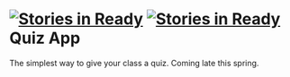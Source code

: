 [![Stories in Ready](https://badge.waffle.io/lachlanjc/quizapp.png?label=ready)](https://waffle.io/lachlanjc/quizapp)
[![Stories in Ready](https://badge.waffle.io/lachlanjc/quizapp.png?label=ready)](https://waffle.io/lachlanjc/quizapp)
Quiz App
=======

The simplest way to give your class a quiz. Coming late this spring.
